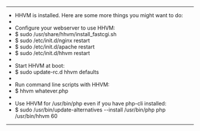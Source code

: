********************************************************************
* HHVM is installed. Here are some more things you might want to do:
*
* Configure your webserver to use HHVM:
* $ sudo /usr/share/hhvm/install_fastcgi.sh
* $ sudo /etc/init.d/nginx restart
* $ sudo /etc/init.d/apache restart
* $ sudo /etc/init.d/hhvm restart
*
* Start HHVM at boot:
* $ sudo update-rc.d hhvm defaults
*
* Run command line scripts with HHVM:
* $ hhvm whatever.php
*
* Use HHVM for /usr/bin/php even if you have php-cli installed:
* $ sudo /usr/bin/update-alternatives --install /usr/bin/php php /usr/bin/hhvm 60
********************************************************************
